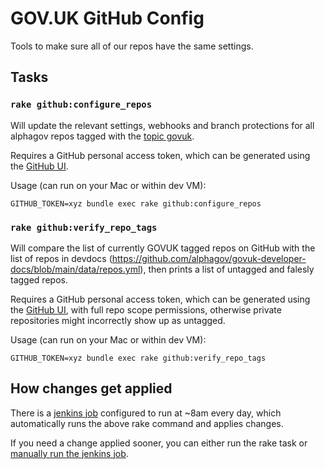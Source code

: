 # GOV.UK GitHub Config

Tools to make sure all of our repos have the same settings.

## Tasks

### `rake github:configure_repos`

Will update the relevant settings, webhooks and branch protections for all alphagov
repos tagged with the [topic govuk](https://github.com/search?q=topic%3Agovuk+org%3Aalphagov+fork%3Atrue).

Requires a GitHub personal access token, which can be generated using the [GitHub UI](https://github.com/settings/tokens).

Usage (can run on your Mac or within dev VM):

```
GITHUB_TOKEN=xyz bundle exec rake github:configure_repos
```

### `rake github:verify_repo_tags`

Will compare the list of currently GOVUK tagged repos on GitHub with the list of repos in devdocs (https://github.com/alphagov/govuk-developer-docs/blob/main/data/repos.yml), then prints a list of untagged and
falesly tagged repos.

Requires a GitHub personal access token, which can be generated using the [GitHub UI](https://github.com/settings/tokens/new), with full repo scope permissions, otherwise private repositories might
incorrectly show up as untagged.

Usage (can run on your Mac or within dev VM):

```
GITHUB_TOKEN=xyz bundle exec rake github:verify_repo_tags
```

## How changes get applied

There is a [jenkins job](https://github.com/alphagov/govuk-puppet/blob/02f4971ec60edf6592b02e2c29227aae534dfa4f/modules/govuk_jenkins/templates/jobs/configure_github_repos.yaml.erb) configured to run at ~8am every day, which automatically runs the above rake command and applies changes.

If you need a change applied sooner, you can either run the rake task or [manually run the jenkins job](https://deploy.blue.production.govuk.digital/job/configure-github-repos/).
